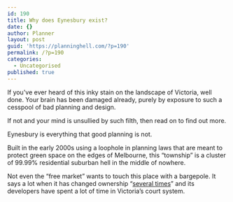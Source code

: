 ```yaml
---
id: 190
title: Why does Eynesbury exist?
date: {}
author: Planner
layout: post
guid: 'https://planninghell.com/?p=190'
permalink: /?p=190
categories:
  - Uncategorised
published: true
---
```

If you've ever heard of this inky stain on the landscape of Victoria, well done. Your brain has been damaged already, purely by exposure to such a cesspool of bad planning and design.  
  
If not and your mind is unsullied by such filth, then read on to find out more.

Eynesbury is everything that good planning is not.

Built in the early 2000s using a loophole in planning laws that are meant to protect green space on the edges of Melbourne, this &#8220;township&#8221; is a cluster of 99.99% residential suburban hell in the middle of nowhere.

Not even the &#8220;free market&#8221; wants to touch this place with a bargepole. It says a lot when it has changed ownership &#8220;<a rel="noreferrer noopener" href="https://en.wikipedia.org/wiki/Eynesbury,_Victoria#Financial_issues" target="_blank">several times</a>&#8221; and its developers have spent a lot of time in Victoria&#8217;s court system.
